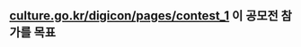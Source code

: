 [culture.go.kr/digicon/pages/contest_1](https://www.culture.go.kr/digicon/pages/contest_1)
이 공모전 참가를 목표
- 